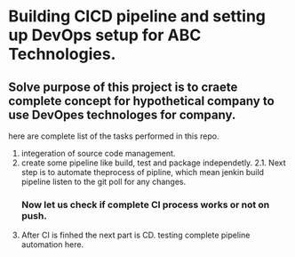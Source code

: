 # Building CICD pipeline and setting up DevOps setup for ABC Technologies. 
## Solve purpose of this project is to craete complete concept for hypothetical company to use DevOpes technologes for company.
here are complete list of the tasks performed in this repo.
1. integeration of  source code management. 
2. create some pipeline like build, test and package independetly. 
    2.1. Next step is to automate theprocess of pipline, which mean jenkin build pipeline listen to the git poll for any changes.
    ### Now let us check if complete CI process works or not on push. 
3. After CI is finhed the next part is CD. 
testing complete pipeline automation here. 
